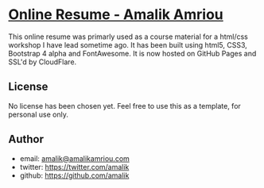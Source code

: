 # [Online Resume - Amalik Amriou](https://amalikamriou.com)
This online resume was primarly used as a course material for a html/css workshop I have lead sometime ago. It has been built using html5, CSS3, Bootstrap 4 alpha and FontAwesome. It is now hosted on GitHub Pages and SSL'd by CloudFlare.
## License
No license has been chosen yet. Feel free to use this as a template, for personal use only.
## Author
- email: amalik@amalikamriou.com
- twitter: https://twitter.com/amalik
- github: https://github.com/amalik

